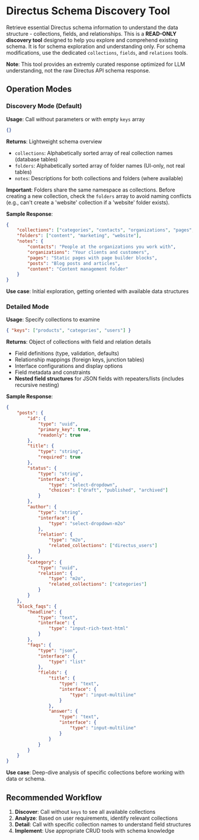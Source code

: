 # Directus Schema Discovery Tool

Retrieve essential Directus schema information to understand the data structure - collections, fields, and
relationships. This is a **READ-ONLY discovery tool** designed to help you explore and comprehend existing schema. It is
for schema exploration and understanding only. For schema modifications, use the dedicated `collections`, `fields`, and
`relations` tools.

**Note**: This tool provides an extremly curated response optimized for LLM understanding, not the raw Directus API
schema response.

## Operation Modes

### Discovery Mode (Default)

**Usage**: Call without parameters or with empty `keys` array

```json
{}
```

**Returns**: Lightweight schema overview

- `collections`: Alphabetically sorted array of real collection names (database tables)
- `folders`: Alphabetically sorted array of folder names (UI-only, not real tables)
- `notes`: Descriptions for both collections and folders (where available)

**Important**: Folders share the same namespace as collections. Before creating a new collection, check the `folders`
array to avoid naming conflicts (e.g., can't create a 'website' collection if a 'website' folder exists).

**Sample Response**:

```json
{
	"collections": ["categories", "contacts", "organizations", "pages", "posts", "products"],
	"folders": ["content", "marketing", "website"],
	"notes": {
		"contacts": "People at the organizations you work with",
		"organizations": "Your clients and customers",
		"pages": "Static pages with page builder blocks",
		"posts": "Blog posts and articles",
		"content": "Content management folder"
	}
}
```

**Use case**: Initial exploration, getting oriented with available data structures

### Detailed Mode

**Usage**: Specify collections to examine

```json
{ "keys": ["products", "categories", "users"] }
```

**Returns**: Object of collections with field and relation details

- Field definitions (type, validation, defaults)
- Relationship mappings (foreign keys, junction tables)
- Interface configurations and display options
- Field metadata and constraints
- **Nested field structures** for JSON fields with repeaters/lists (includes recursive nesting)

**Sample Response**:

```json
{
	"posts": {
		"id": {
			"type": "uuid",
			"primary_key": true,
			"readonly": true
		},
		"title": {
			"type": "string",
			"required": true
		},
		"status": {
			"type": "string",
			"interface": {
				"type": "select-dropdown",
				"choices": ["draft", "published", "archived"]
			}
		},
		"author": {
			"type": "string",
			"interface": {
				"type": "select-dropdown-m2o"
			},
			"relation": {
				"type": "m2o",
				"related_collections": ["directus_users"]
			}
		},
		"category": {
			"type": "uuid",
			"relation": {
				"type": "m2o",
				"related_collections": ["categories"]
			}
		}
	},
	"block_faqs": {
		"headline": {
			"type": "text",
			"interface": {
				"type": "input-rich-text-html"
			}
		},
		"faqs": {
			"type": "json",
			"interface": {
				"type": "list"
			},
			"fields": {
				"title": {
					"type": "text",
					"interface": {
						"type": "input-multiline"
					}
				},
				"answer": {
					"type": "text",
					"interface": {
						"type": "input-multiline"
					}
				}
			}
		}
	}
}
```

**Use case**: Deep-dive analysis of specific collections before working with data or schema.

## Recommended Workflow

1. **Discover**: Call without `keys` to see all available collections
2. **Analyze**: Based on user requirements, identify relevant collections
3. **Detail**: Call with specific collection names to understand field structures
4. **Implement**: Use appropriate CRUD tools with schema knowledge
